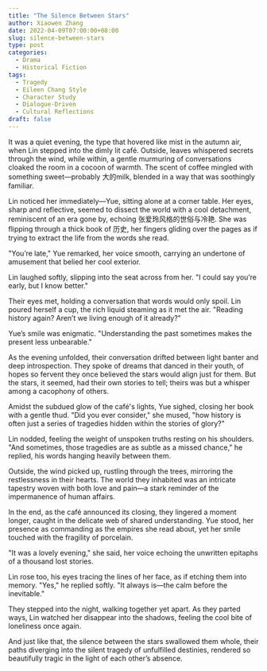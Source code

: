 ```yaml
---
title: "The Silence Between Stars"
author: Xiaowen Zhang
date: 2022-04-09T07:00:00+08:00
slug: silence-between-stars
type: post
categories:
  - Drama
  - Historical Fiction
tags:
  - Tragedy
  - Eileen Chang Style
  - Character Study
  - Dialogue-Driven
  - Cultural Reflections
draft: false
---
```


It was a quiet evening, the type that hovered like mist in the autumn air, when Lin stepped into the dimly lit café. Outside, leaves whispered secrets through the wind, while within, a gentle murmuring of conversations cloaked the room in a cocoon of warmth. The scent of coffee mingled with something sweet—probably 大的milk, blended in a way that was soothingly familiar.

Lin noticed her immediately—Yue, sitting alone at a corner table. Her eyes, sharp and reflective, seemed to dissect the world with a cool detachment, reminiscent of an era gone by, echoing 张爱玲风格的世俗与冷艳. She was flipping through a thick book of 历史, her fingers gliding over the pages as if trying to extract the life from the words she read.

"You’re late," Yue remarked, her voice smooth, carrying an undertone of amusement that belied her cool exterior.

Lin laughed softly, slipping into the seat across from her. "I could say you’re early, but I know better."

Their eyes met, holding a conversation that words would only spoil. Lin poured herself a cup, the rich liquid steaming as it met the air. "Reading history again? Aren’t we living enough of it already?"

Yue’s smile was enigmatic. "Understanding the past sometimes makes the present less unbearable."

As the evening unfolded, their conversation drifted between light banter and deep introspection. They spoke of dreams that danced in their youth, of hopes so fervent they once believed the stars would align just for them. But the stars, it seemed, had their own stories to tell; theirs was but a whisper among a cacophony of others.

Amidst the subdued glow of the café's lights, Yue sighed, closing her book with a gentle thud. "Did you ever consider," she mused, "how history is often just a series of tragedies hidden within the stories of glory?"

Lin nodded, feeling the weight of unspoken truths resting on his shoulders. "And sometimes, those tragedies are as subtle as a missed chance," he replied, his words hanging heavily between them.

Outside, the wind picked up, rustling through the trees, mirroring the restlessness in their hearts. The world they inhabited was an intricate tapestry woven with both love and pain—a stark reminder of the impermanence of human affairs.

In the end, as the café announced its closing, they lingered a moment longer, caught in the delicate web of shared understanding. Yue stood, her presence as commanding as the empires she read about, yet her smile touched with the fragility of porcelain.

"It was a lovely evening," she said, her voice echoing the unwritten epitaphs of a thousand lost stories.

Lin rose too, his eyes tracing the lines of her face, as if etching them into memory. "Yes," he replied softly. "It always is—the calm before the inevitable."

They stepped into the night, walking together yet apart. As they parted ways, Lin watched her disappear into the shadows, feeling the cool bite of loneliness once again. 

And just like that, the silence between the stars swallowed them whole, their paths diverging into the silent tragedy of unfulfilled destinies, rendered so beautifully tragic in the light of each other’s absence.